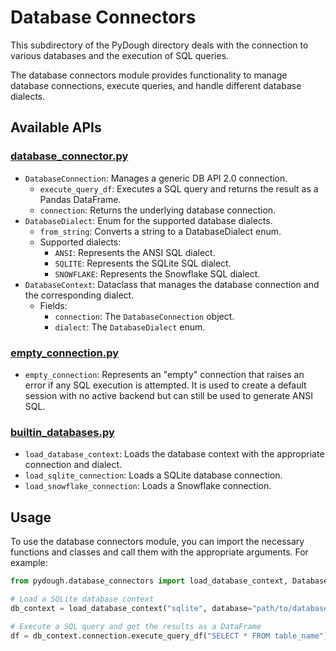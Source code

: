 # Database Connectors

This subdirectory of the PyDough directory deals with the connection to various databases and the execution of SQL queries.

The database connectors module provides functionality to manage database connections, execute queries, and handle different database dialects.

## Available APIs

### [database_connector.py](database_connector.py)

- `DatabaseConnection`: Manages a generic DB API 2.0 connection.
    - `execute_query_df`: Executes a SQL query and returns the result as a Pandas DataFrame.
    - `connection`: Returns the underlying database connection.
- `DatabaseDialect`: Enum for the supported database dialects.
    - `from_string`: Converts a string to a DatabaseDialect enum.
    - Supported dialects:
        - `ANSI`: Represents the ANSI SQL dialect.
        - `SQLITE`: Represents the SQLite SQL dialect.
        - `SNOWFLAKE`: Represents the Snowflake SQL dialect.
- `DatabaseContext`: Dataclass that manages the database connection and the corresponding dialect.
    - Fields:
        - `connection`: The `DatabaseConnection` object.
        - `dialect`: The `DatabaseDialect` enum.

### [empty_connection.py](empty_connection.py)

- `empty_connection`: Represents an "empty" connection that raises an error if any SQL execution is attempted. It is used to create a default session with no active backend but can still be used to generate ANSI SQL.

### [builtin_databases.py](builtin_databases.py)

- `load_database_context`: Loads the database context with the appropriate connection and dialect.
- `load_sqlite_connection`: Loads a SQLite database connection.
- `load_snowflake_connection`: Loads a Snowflake connection.

## Usage

To use the database connectors module, you can import the necessary functions and classes and call them with the appropriate arguments. For example:

```python
from pydough.database_connectors import load_database_context, DatabaseDialect

# Load a SQLite database context
db_context = load_database_context("sqlite", database="path/to/database.db")

# Execute a SQL query and get the results as a DataFrame
df = db_context.connection.execute_query_df("SELECT * FROM table_name")
```